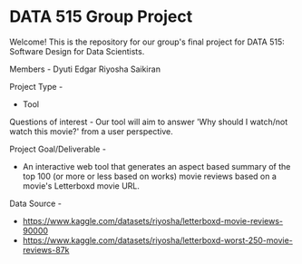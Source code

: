 # DATA 515 Group Project
Welcome! This is the repository for our group's final project for DATA 515: Software Design for Data Scientists. 

Members - 
Dyuti 
Edgar
Riyosha
Saikiran 


Project Type - 
- Tool

Questions of interest - 
Our tool will aim to answer 'Why should I watch/not watch this movie?' from a user perspective. 

Project Goal/Deliverable - 
- An interactive web tool that generates an aspect based summary of the top 100 (or more or less based on works) movie reviews based on a movie's Letterboxd movie URL.

Data Source - 
- https://www.kaggle.com/datasets/riyosha/letterboxd-movie-reviews-90000
- https://www.kaggle.com/datasets/riyosha/letterboxd-worst-250-movie-reviews-87k




